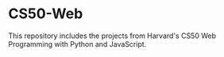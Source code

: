 # CS50-Web
This repository includes the projects from Harvard's CS50 Web Programming with Python and JavaScript.

